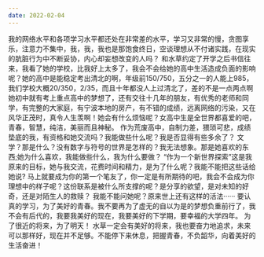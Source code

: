 ```yaml
---
date: 2022-02-04
---
```

我的网络水平和各项学习水平都还处在非常差的水平，学习又非常的慢，贪图享乐，注意力不集中，我，我，我也是那饱食终日，空谈理想从不付诸实践，在现实的肮脏行为中不断妥协，内心却妄想改变的人吗？
和水草约定了开学之后书信往来，我看了她的学校，比我好上太多了，我会不会给她的高中生活造成负面的影响呢？她的高中是能稳定考出清北的啊，年级前150/750，五分之一的人能上985，我们学校大概20/350，2/35，而且十年都没人上过清北了，差的不是一点两点啊
她初中就有考上重点高中的梦想了，还有交往十几年的朋友，有优秀的老师和同学，有完整的大家庭，有宁波本地的房产，有不错的成绩，远离网络的污染，又在风华正茂时，真令人生羡啊！她会有什么烦恼呢？女高中生是全世界都喜爱的吧，青春，智慧，纯洁，美丽而且神秘。
作为荒废高中，自制力差，猥琐可悲，成绩垫底的我，有资格和她交流吗？我能做些什么呢？我是否显得有些多余了？
文学？那是什么？没有数字与符号的世界是怎样的？我无法想象。那是她喜欢的东西;她为什么喜欢，我能做些什么，我为什么要做？
“作为一个新世界探索”这是我原来的目标，她与我交流，花费时间和精力，是为了什么呢？我能不能把这些话给她说?
马上就要成为你的第一个笔友了，你一定是有所期待的吧，我会不会成为你理想中的样子呢？这份联系是被什么所支撑的呢？是分享的欲望，是对未知的好奇，还是对陌生人的救赎？
我能不能问她呢？原来世上还有这样的活法······
要认真的学习，为了美好的青春。我不要再为了虚无的自以为是的梦想负重前行了，我不会有后代的，我要我美好的现在，我要美好的下学期，要幸福的大学四年。
为了很近的将来，为了明天！
水草一定会有美好的将来，我也要奋力地追求，未来可以那样好，现在并不足够。不能停下来休息，把握青春，不负韶华，向着美好的生活奋进！